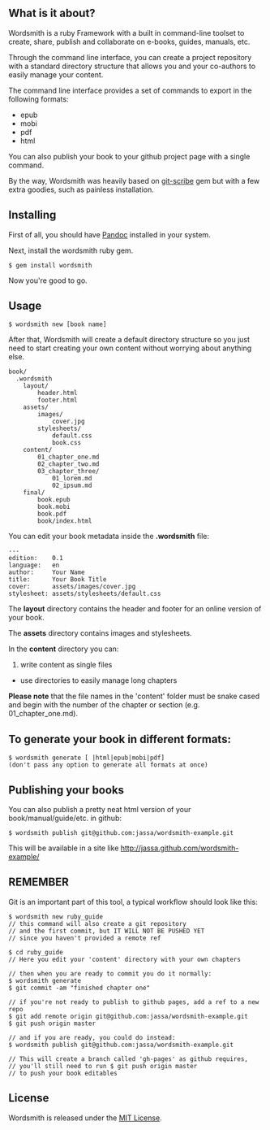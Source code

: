 ## What is it about?

Wordsmith is a ruby Framework with a built in command-line toolset to create, share, publish and collaborate on e-books, guides, manuals, etc.

Through the command line interface, you can create a project repository with a standard directory structure that allows you and your co-authors to easily manage your content.

The command line interface provides a set of commands to export in the following formats:
  
  * epub
  * mobi
  * pdf
  * html

You can also publish your book to your github project page with a single command.

By the way, Wordsmith was heavily based on [git-scribe][gitscribe] gem but with a few
extra goodies, such as painless installation.

[gitscribe]: https://github.com/schacon/git-scribe

## Installing

First of all, you should have [Pandoc][pandoc] installed in your system.

[pandoc]: http://johnmacfarlane.net/pandoc/installing.html

Next, install the wordsmith ruby gem.

    $ gem install wordsmith

Now you're good to go.

## Usage

    $ wordsmith new [book name]

After that, Wordsmith will create a default directory structure so you just need to start
creating your own content without worrying about anything else.

	book/
	  .wordsmith
		layout/
			header.html
			footer.html
		assets/
			images/
				cover.jpg
			stylesheets/
				default.css
				book.css	
		content/	
			01_chapter_one.md
			02_chapter_two.md
			03_chapter_three/
				01_lorem.md
				02_ipsum.md
		final/
			book.epub
			book.mobi
			book.pdf
			book/index.html

You can edit your book metadata inside the **.wordsmith** file:

    ---
    edition:    0.1
    language:   en
    author:     Your Name
    title:      Your Book Title
    cover:      assets/images/cover.jpg
    stylesheet: assets/stylesheets/default.css

The **layout** directory contains the header and footer for an online version of your book.

The **assets** directory contains images and stylesheets.

In the **content** directory you can:

1. write content as single files
* use directories to easily manage long chapters

**Please note** that the file names in the 'content' folder must be snake cased and begin with the number of the chapter or section (e.g. 01_chapter_one.md).

## To generate your book in different formats:

    $ wordsmith generate [ |html|epub|mobi|pdf] 
    (don't pass any option to generate all formats at once)

## Publishing your books

You can also publish a pretty neat html version of your book/manual/guide/etc. in github:

    $ wordsmith publish git@github.com:jassa/wordsmith-example.git
  
This will be available in a site like http://jassa.github.com/wordsmith-example/

## REMEMBER
Git is an important part of this tool, a typical workflow should look like this:

    $ wordsmith new ruby_guide
    // this command will also create a git repository 
    // and the first commit, but IT WILL NOT BE PUSHED YET
    // since you haven't provided a remote ref
    
    $ cd ruby_guide
    // Here you edit your 'content' directory with your own chapters
    
    // then when you are ready to commit you do it normally:
    $ wordsmith generate
    $ git commit -am "finished chapter one"
    
    // if you're not ready to publish to github pages, add a ref to a new repo
    $ git add remote origin git@github.com:jassa/wordsmith-example.git
    $ git push origin master
    
    // and if you are ready, you could do instead:
    $ wordsmith publish git@github.com:jassa/wordsmith-example.git

    // This will create a branch called 'gh-pages' as github requires,
    // you'll still need to run $ git push origin master 
    // to push your book editables

## License

Wordsmith is released under the [MIT License](http://www.opensource.org/licenses/MIT).
